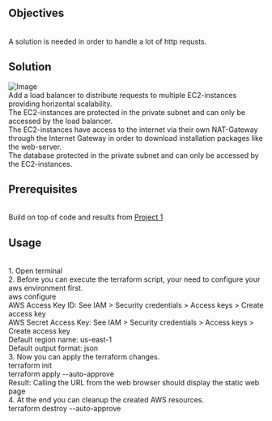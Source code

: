 ## Objectives
<br />A solution is needed in order to handle a lot of http requsts.

## Solution
![Image](https://github.com/huyphamch/terraform-aws-create-scalable-web-rds-Public/blob/master/diagrams/AWS_architecture.drawio.png)
<br />Add a load balancer to distribute requests to multiple EC2-instances providing horizontal scalability.
<br />The EC2-instances are protected in the private subnet and can only be accessed by the load balancer.
<br />The EC2-instances have access to the internet via their own NAT-Gateway through the Internet Gateway in order to download installation packages like the web-server.
<br />The database protected in the private subnet and can only be accessed by the EC2-instances.
## Prerequisites
<br /> Build on top of code and results from [Project 1](https://github.com/huyphamch/terraform-aws-create-web-rds)

## Usage
<br /> 1. Open terminal
<br /> 2. Before you can execute the terraform script, your need to configure your aws environment first.
<br /> aws configure
<br /> AWS Access Key ID: See IAM > Security credentials > Access keys > Create access key
<br /> AWS Secret Access Key: See IAM > Security credentials > Access keys > Create access key
<br /> Default region name: us-east-1
<br /> Default output format: json
<br /> 3. Now you can apply the terraform changes.
<br /> terraform init
<br /> terraform apply --auto-approve
<br /> Result: Calling the URL from the web browser should display the static web page
<br /> 4. At the end you can cleanup the created AWS resources.
<br /> terraform destroy --auto-approve
